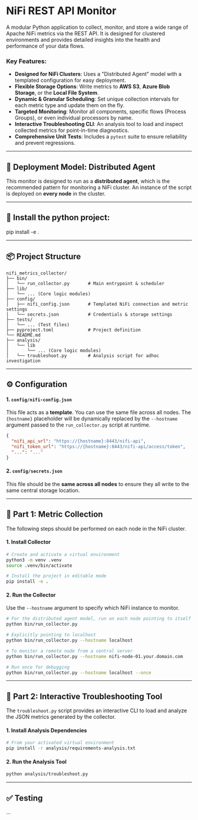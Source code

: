 # NiFi REST API Monitor

A modular Python application to collect, monitor, and store a wide range of Apache NiFi metrics via the REST API. It is designed for clustered environments and provides detailed insights into the health and performance of your data flows.

### Key Features:
- **Designed for NiFi Clusters**: Uses a "Distributed Agent" model with a templated configuration for easy deployment.
- **Flexible Storage Options**: Write metrics to **AWS S3**, **Azure Blob Storage**, or the **Local File System**.
- **Dynamic & Granular Scheduling**: Set unique collection intervals for each metric type and update them on the fly.
- **Targeted Monitoring**: Monitor all components, specific flows (Process Groups), or even individual processors by name.
- **Interactive Troubleshooting CLI**: An analysis tool to load and inspect collected metrics for point-in-time diagnostics.
- **Comprehensive Unit Tests**: Includes a `pytest` suite to ensure reliability and prevent regressions.

---

## 🚀 Deployment Model: Distributed Agent

This monitor is designed to run as a **distributed agent**, which is the recommended pattern for monitoring a NiFi cluster. An instance of the script is deployed on **every node** in the cluster.

---

## 🚀 Install the python project: 

pip install -e .

---

## 📦 Project Structure
```
nifi_metrics_collector/
├── bin/
│   └── run_collector.py       # Main entrypoint & scheduler
├── lib/
│   └── ... (Core logic modules)
├── config/
│   ├── nifi_config.json       # Templated NiFi connection and metric settings
│   └── secrets.json           # Credentials & storage settings
├── tests/
│   └── ... (Test files)
├── pyproject.toml             # Project definition
└── README.md
├── analysis/
│   └── lib
│       └── ... (Core logic modules)
│   └── troubleshoot.py        # Analysis script for adhoc investigation
```

---
## ⚙️ Configuration

#### 1. `config/nifi-config.json`
This file acts as a **template**. You can use the same file across all nodes. The `{hostname}` placeholder will be dynamically replaced by the `--hostname` argument passed to the `run_collector.py` script at runtime.

```json
{
  "nifi_api_url": "https://{hostname}:8443/nifi-api",
  "nifi_token_url": "https://{hostname}:8443/nifi-api/access/token",
  "...": "..."
}
```

#### 2. `config/secrets.json`
This file should be the **same across all nodes** to ensure they all write to the same central storage location.

---

## 🚀 Part 1: Metric Collection

The following steps should be performed on each node in the NiFi cluster.

#### 1. Install Collector
```bash
# Create and activate a virtual environment
python3 -m venv .venv
source .venv/bin/activate

# Install the project in editable mode
pip install -e .
```

#### 2. Run the Collector
Use the `--hostname` argument to specify which NiFi instance to monitor.

```bash
# For the distributed agent model, run on each node pointing to itself (default)
python bin/run_collector.py

# Explicitly pointing to localhost
python bin/run_collector.py --hostname localhost

# To monitor a remote node from a central server
python bin/run_collector.py --hostname nifi-node-01.your.domain.com

# Run once for debugging
python bin/run_collector.py --hostname localhost --once
```

---

## 🔎 Part 2: Interactive Troubleshooting Tool

The `troubleshoot.py` script provides an interactive CLI to load and analyze the JSON metrics generated by the collector.

#### 1. Install Analysis Dependencies
```bash
# From your activated virtual environment
pip install -r analysis/requirements-analysis.txt
```

#### 2. Run the Analysis Tool
```bash
python analysis/troubleshoot.py
```

---

## ✅ Testing
...

